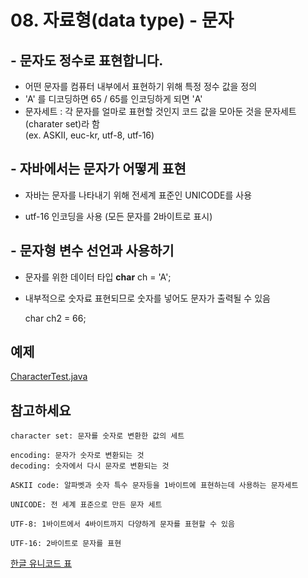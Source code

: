 # 08. 자료형(data type) - 문자

## - 문자도 정수로 표현합니다.
+ 어떤 문자를 컴퓨터 내부에서 표현하기 위해 특정 정수 값을 정의
+ 'A' 를 디코딩하면 65 / 65를 인코딩하게 되면 'A'
+ 문자세트 : 각 문자를 얼마로 표현할 것인지 코드 값을 모아둔 것을 문자세트(charater set)라 함 <br>
            (ex. ASKII, euc-kr, utf-8, utf-16)

## - 자바에서는 문자가 어떻게 표현

+ 자바는 문자를  나타내기 위해 전세계 표준인 UNICODE를 사용

+ utf-16 인코딩을 사용 (모든 문자를 2바이트로 표시)

## - 문자형 변수 선언과 사용하기
+ 문자를 위한 데이터 타입
  **char** ch = 'A';

+ 내부적으로 숫자료 표현되므로 숫자를 넣어도 문자가 출력될 수 있음

  char ch2 = 66;

## 예제
[CharacterTest.java](https://github.com/Domo9610/java-study/blob/main/Chapter1/ch08/CharacterTest.java)

## 참고하세요

    character set: 문자를 숫자로 변환한 값의 세트

    encoding: 문자가 숫자로 변환되는 것
    decoding: 숫자에서 다시 문자로 변환되는 것

    ASKII code: 알파벳과 숫자 특수 문자등을 1바이트에 표현하는데 사용하는 문자세트

    UNICODE: 전 세계 표준으로 만든 문자 세트

    UTF-8: 1바이트에서 4바이트까지 다양하게 문자를 표현할 수 있음

    UTF-16: 2바이트로 문자를 표현

 [한글 유니코드 표](http://www.unicode.org/charts/PDF/UAC00.pdf)
